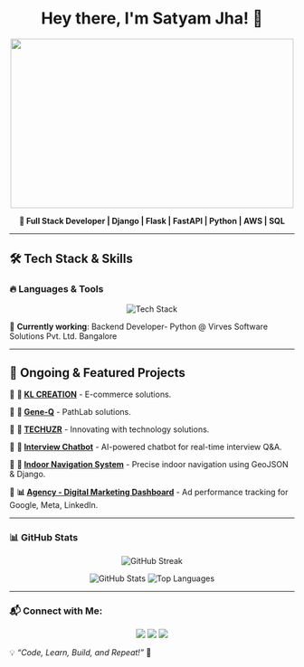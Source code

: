 <h1 align="center">Hey there, I'm Satyam Jha! 👋</h1>

<p align="center">
  <img src="https://media.giphy.com/media/qgQUggAC3Pfv687qPC/giphy.gif" width="500" height="300">
</p>

<p align="center">
  <strong>🚀 Full Stack Developer | Django | Flask | FastAPI | Python | AWS | SQL</strong>
</p>

---

## 🛠️ Tech Stack & Skills

### 🔥 Languages & Tools
<p align="center">
  <img src="https://skillicons.dev/icons?i=java,python,django,aws,html,css,js,mysql,mongodb,git,docker,spring,tensorflow,pytorch,postman,arduino" alt="Tech Stack"/>
</p>

📍 **Currently working**: Backend Developer- Python @ Virves Software Solutions Pvt. Ltd. Bangalore

---

## 🚀 Ongoing & Featured Projects

📌 **🔭 [KL CREATION](https://github.com/)** -  E-commerce solutions.

📌 **🔭 [Gene-Q](https://www.gene-q.com/)** - PathLab solutions.

📌 **🔭 [TECHUZR](https://www.techuzr.com/)** - Innovating with technology solutions.

📌 **🤖 [Interview Chatbot](https://github.com/yourrepo)** - AI-powered chatbot for real-time interview Q&A.

📌 **📍 [Indoor Navigation System](https://github.com/yourrepo)** - Precise indoor navigation using GeoJSON & Django.

📌 **📊 [Agency - Digital Marketing Dashboard](https://github.com/yourrepo)** - Ad performance tracking for Google, Meta, LinkedIn.

---

### 📊 GitHub Stats

<p align="center">
  <img src="https://github-readme-streak-stats.herokuapp.com/?user=satyamjha1011&theme=radical" alt="GitHub Streak">
</p>

<p align="center">
  <img src="https://github-readme-stats.vercel.app/api?username=satyamjha1011&show_icons=true&theme=radical" alt="GitHub Stats">
  <img src="https://github-readme-stats.vercel.app/api/top-langs/?username=satyamjha1011&layout=compact&theme=radical" alt="Top Languages">
</p>

---

### 📬 Connect with Me:

<p align="center">
  <a href="https://www.linkedin.com/in/satyamjha1011"><img src="https://img.shields.io/badge/LinkedIn-0A66C2?style=for-the-badge&logo=linkedin&logoColor=white"></a>
  <a href="https://github.com/satyamjha1011"><img src="https://img.shields.io/badge/GitHub-181717?style=for-the-badge&logo=github&logoColor=white"></a>
  <a href="https://yourportfolio.com"><img src="https://img.shields.io/badge/Portfolio-%2312100E.svg?style=for-the-badge&logo=vercel&logoColor=white"></a>
</p>




💡 *“Code, Learn, Build, and Repeat!”* 🚀
